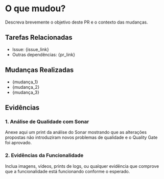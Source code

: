 # O que mudou?

Descreva brevemente o objetivo deste PR e o contexto das mudanças.

## Tarefas Relacionadas

* Issue: {issue_link}
* Outras dependências: {pr_link}

## Mudanças Realizadas

* {mudança_1}
* {mudança_2}
* {mudança_3}

## Evidências

### 1. Análise de Qualidade com Sonar

Anexe aqui um print da análise do Sonar mostrando que as alterações
propostas não introduziram novos problemas de qualidade e o Quality Gate foi aprovado.

### 2. Evidências da Funcionalidade

Inclua imagens, vídeos, prints de logs, ou qualquer evidência que comprove que a funcionalidade está funcionando conforme o esperado.
